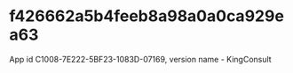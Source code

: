 # f426662a5b4feeb8a98a0a0ca929ea63
App id C1008-7E222-5BF23-1083D-07169, version name - KingConsult
